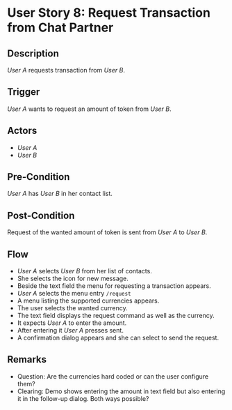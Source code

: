 # User Story 8: Request Transaction from Chat Partner

## Description

*User A* requests transaction from *User B*.

## Trigger

*User A* wants to request an amount of token from *User B*.

## Actors

- *User A*
- *User B*

## Pre-Condition

*User A* has *User B* in her contact list.

## Post-Condition

Request of the wanted amount of token is sent from *User A*
to *User B*.

## Flow

- *User A* selects *User B* from her list of contacts.
- She selects the icon for new message.
- Beside the text field the menu for requesting a transaction appears.
- *User A* selects the menu entry `/request`
- A menu listing the supported currencies appears.
- The user selects the wanted currency.
- The text field displays the request command as well as the currency.
- It expects *User A* to enter the amount.
- After entering it *User A* presses sent.
- A confirmation dialog appears and she can select to send
  the request.

## Remarks

- Question: Are the currencies hard coded or can the user
  configure them?
- Clearing: Demo shows entering the amount in text field
  but also entering it in the follow-up dialog. Both ways possible?